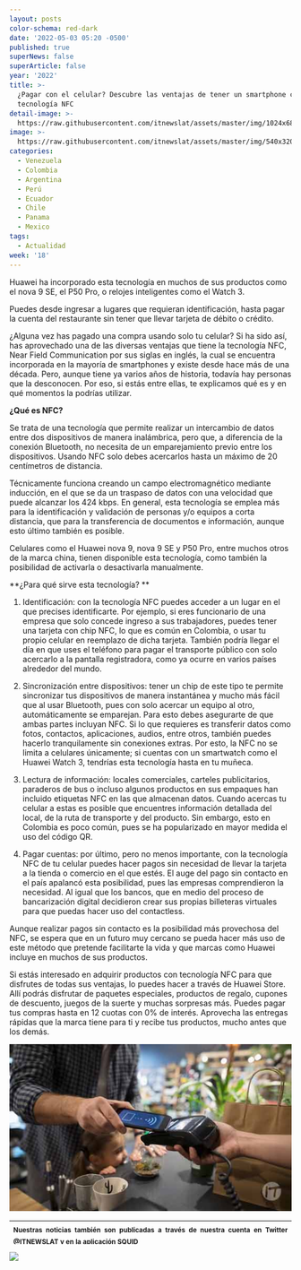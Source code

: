 ```yaml
---
layout: posts
color-schema: red-dark
date: '2022-05-03 05:20 -0500'
published: true
superNews: false
superArticle: false
year: '2022'
title: >-
  ¿Pagar con el celular? Descubre las ventajas de tener un smartphone con
  tecnología NFC 
detail-image: >-
  https://raw.githubusercontent.com/itnewslat/assets/master/img/1024x680/Pago-NFC-g.jpg
image: >-
  https://raw.githubusercontent.com/itnewslat/assets/master/img/540x320/Pago-NFC-p.jpg
categories:
  - Venezuela
  - Colombia
  - Argentina
  - Perú
  - Ecuador
  - Chile
  - Panama
  - Mexico
tags:
  - Actualidad
week: '18'
---
```

Huawei ha incorporado esta tecnología en muchos de sus productos como el nova 9 SE, el P50 Pro, o relojes inteligentes como el Watch 3. 

Puedes desde ingresar a lugares que requieran identificación, hasta pagar la cuenta del restaurante sin tener que llevar tarjeta de débito o crédito. 
 
¿Alguna vez has pagado una compra usando solo tu celular? Si ha sido así, has aprovechado una de las diversas ventajas que tiene la tecnología NFC, Near Field Communication por sus siglas en inglés, la cual se encuentra incorporada en la mayoría de smartphones  y existe desde hace más de una década. Pero, aunque tiene ya varios años de historia, todavía hay personas que la desconocen. Por eso, si estás entre ellas, te explicamos qué es y en qué momentos la podrías utilizar. 
 
**¿Qué es NFC?** 
 
Se trata de una tecnología que permite realizar un intercambio de datos entre dos dispositivos de manera inalámbrica, pero que, a diferencia de la conexión Bluetooth, no necesita de un emparejamiento previo entre los dispositivos. Usando NFC solo debes acercarlos hasta un máximo de 20 centímetros de distancia. 
 
Técnicamente funciona creando un campo electromagnético mediante inducción, en el que se da un traspaso de datos con una velocidad que puede alcanzar los 424 kbps. En general, esta tecnología se emplea más para la identificación y validación de personas y/o equipos a corta distancia, que para la transferencia de documentos e información, aunque esto último también es posible. 
 
Celulares como el Huawei nova 9, nova 9 SE y P50 Pro, entre muchos otros de la marca china, tienen disponible esta tecnología, como también la posibilidad de activarla o desactivarla manualmente. 
 
**¿Para qué sirve esta tecnología? **
 
1. Identificación: con la tecnología NFC puedes acceder a un lugar en el que precises identificarte. Por ejemplo, si eres funcionario de una empresa que solo concede ingreso a sus trabajadores, puedes tener una tarjeta con chip NFC, lo que es común en Colombia, o usar tu propio celular en reemplazo de dicha tarjeta. También podría llegar el día en que uses el teléfono para pagar el transporte público con solo acercarlo a la pantalla registradora, como ya ocurre en varios países alrededor del mundo. 

1. Sincronización entre dispositivos: tener un chip de este tipo te permite sincronizar tus dispositivos de manera instantánea y mucho más fácil que al usar Bluetooth, pues con solo acercar un equipo al otro, automáticamente se emparejan. Para esto debes asegurarte de que ambas partes incluyan NFC. Si lo que requieres es transferir datos como fotos, contactos, aplicaciones, audios, entre otros, también puedes hacerlo tranquilamente sin conexiones extras. Por esto, la NFC no se limita a celulares únicamente; si cuentas con un smartwatch como el Huawei Watch 3, tendrías esta tecnología hasta en tu muñeca. 

1. Lectura de información: locales comerciales, carteles publicitarios, paraderos de bus o incluso algunos productos en sus empaques han incluido etiquetas NFC en las que almacenan datos. Cuando acercas tu celular a estas es posible que encuentres información detallada del local, de la ruta de transporte y del producto. Sin embargo, esto en Colombia es poco común, pues se ha popularizado en mayor medida el uso del código QR. 

1. Pagar cuentas: por último, pero no menos importante, con la tecnología NFC de tu celular puedes hacer pagos sin necesidad de llevar la tarjeta a la tienda o comercio en el que estés. El auge del pago sin contacto en el país apalancó esta posibilidad, pues las empresas comprendieron la necesidad. Al igual que los bancos, que en medio del proceso de bancarización digital decidieron crear sus propias billeteras virtuales para que puedas hacer uso del contactless.
 
Aunque realizar pagos sin contacto es la posibilidad más provechosa del NFC, se espera que en un futuro muy cercano se pueda hacer más uso de este método que pretende facilitarte la vida y que marcas como Huawei incluye en muchos de sus productos. 
 
Si estás interesado en adquirir productos con tecnología NFC para que disfrutes de todas sus ventajas, lo puedes hacer a través de Huawei Store. Allí podrás disfrutar de paquetes especiales, productos de regalo, cupones de descuento, juegos de la suerte y muchas sorpresas más. Puedes pagar tus compras hasta en 12 cuotas con 0% de interés. Aprovecha las entregas rápidas que la marca tiene para ti y recibe tus productos, mucho antes que los demás. 

![](https://raw.githubusercontent.com/itnewslat/assets/master/img/540x320/Pago-NFC-p.jpg)

<table style="height: 42px;" width="569">
<tbody>
<tr>
<td style="text-align: justify;"><sub><strong>Nuestras noticias también son publicadas a través de nuestra cuenta en Twitter <a href="https://twitter.com/itnewslat?lang=es">@ITNEWSLAT</a> y en la aplicación <a href="https://squidapp.co/en/">SQUID</a></strong></sub></td>
</tr>
</tbody>
</table>

<img src="https://tracker.metricool.com/c3po.jpg?hash=56f88a41e39ab42c063cc51676587a04"/>